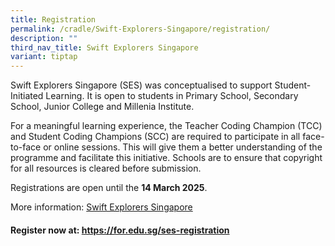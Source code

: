 ```yaml
---
title: Registration
permalink: /cradle/Swift-Explorers-Singapore/registration/
description: ""
third_nav_title: Swift Explorers Singapore
variant: tiptap
---
```

<p>Swift Explorers Singapore (SES) was conceptualised to support Student-Initiated
Learning. It is open to students in Primary School, Secondary School, Junior
College and Millenia Institute.</p>
<p>For a meaningful learning experience, the Teacher Coding Champion (TCC)
and Student Coding Champions (SCC) are required to participate in all face-to-face
or online sessions. This will give them a better understanding of the programme
and facilitate this initiative. Schools are to ensure that copyright for
all resources is cleared before submission.</p>
<p>Registrations are open until the <strong>14 March 2025</strong>.</p>
<p>More information: <a href="https://swiftexplorers.sg/" rel="noopener noreferrer nofollow" target="_blank">Swift Explorers Singapore</a>
</p>
<h4><strong>Register now at: <a href="https://for.edu.sg/ses-registration" rel="noopener noreferrer nofollow" target="_blank">https://for.edu.sg/ses-registration</a></strong></h4>
<p></p>